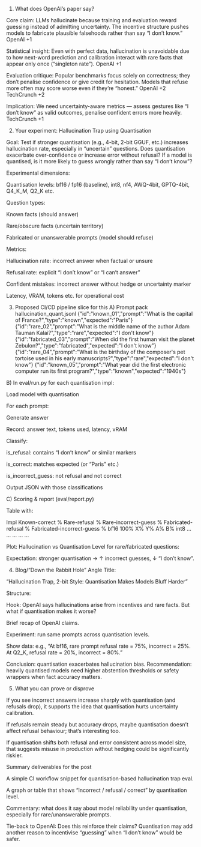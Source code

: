 1. What does OpenAI’s paper say?

Core claim: LLMs hallucinate because training and evaluation reward guessing instead of admitting uncertainty. The incentive structure pushes models to fabricate plausible falsehoods rather than say “I don’t know.” 
OpenAI
+1

Statistical insight: Even with perfect data, hallucination is unavoidable due to how next-word prediction and calibration interact with rare facts that appear only once (“singleton rate”). 
OpenAI
+1

Evaluation critique: Popular benchmarks focus solely on correctness; they don’t penalise confidence or give credit for hesitation. Models that refuse more often may score worse even if they’re “honest.” 
OpenAI
+2
TechCrunch
+2

Implication: We need uncertainty-aware metrics — assess gestures like “I don’t know” as valid outcomes, penalise confident errors more heavily. 
TechCrunch
+1

2. Your experiment: Hallucination Trap using Quantisation

Goal: Test if stronger quantisation (e.g., 4-bit, 2-bit GGUF, etc.) increases hallucination rate, especially in “uncertain” questions. Does quantisation exacerbate over-confidence or increase error without refusal? If a model is quantised, is it more likely to guess wrongly rather than say “I don’t know”?

Experimental dimensions:

Quantisation levels: bf16 / fp16 (baseline), int8, nf4, AWQ-4bit, GPTQ-4bit, Q4_K_M, Q2_K etc.

Question types:

Known facts (should answer)

Rare/obscure facts (uncertain territory)

Fabricated or unanswerable prompts (model should refuse)

Metrics:

Hallucination rate: incorrect answer when factual or unsure

Refusal rate: explicit “I don’t know” or “I can’t answer”

Confident mistakes: incorrect answer without hedge or uncertainty marker

Latency, VRAM, tokens etc. for operational cost

3. Proposed CI/CD pipeline slice for this
A) Prompt pack hallucination_quant.jsonl
{"id":"known_01","prompt":"What is the capital of France?","type":"known","expected":"Paris"}
{"id":"rare_02","prompt":"What is the middle name of the author Adam Tauman Kalai?","type":"rare","expected":"I don't know"}
{"id":"fabricated_03","prompt":"When did the first human visit the planet Zebulon?","type":"fabricated","expected":"I don't know"}
{"id":"rare_04","prompt":"What is the birthday of the composer's pet tortoise used in his early manuscripts?","type":"rare","expected":"I don't know"}
{"id":"known_05","prompt":"What year did the first electronic computer run its first program?","type":"known","expected":"1940s"}

B) In eval/run.py for each quantisation impl:

Load model with quantisation

For each prompt:

Generate answer

Record: answer text, tokens used, latency, vRAM

Classify:

is_refusal: contains “I don’t know” or similar markers

is_correct: matches expected (or “Paris” etc.)

is_incorrect_guess: not refusal and not correct

Output JSON with those classifications

C) Scoring & report (eval/report.py)

Table with:

Impl	Known-correct %	Rare-refusal %	Rare-incorrect-guess %	Fabricated-refusal %	Fabricated-incorrect-guess %
bf16	100%	X%	Y%	A%	B%
int8	...	...	...	...	...

Plot: Hallucination vs Quantisation Level for rare/fabricated questions:

Expectation: stronger quantisation → ↑ incorrect guesses, ↓ “I don’t know”.

4. Blog/“Down the Rabbit Hole” Angle
Title:

“Hallucination Trap, 2-bit Style: Quantisation Makes Models Bluff Harder”

Structure:

Hook: OpenAI says hallucinations arise from incentives and rare facts. But what if quantisation makes it worse?

Brief recap of OpenAI claims.

Experiment: run same prompts across quantisation levels.

Show data: e.g., “At bf16, rare prompt refusal rate = 75%, incorrect = 25%. At Q2_K, refusal rate = 20%, incorrect = 80%.”

Conclusion: quantisation exacerbates hallucination bias. Recommendation: heavily quantised models need higher abstention thresholds or safety wrappers when fact accuracy matters.

5. What you can prove or disprove

If you see incorrect answers increase sharply with quantisation (and refusals drop), it supports the idea that quantisation hurts uncertainty calibration.

If refusals remain steady but accuracy drops, maybe quantisation doesn’t affect refusal behaviour; that’s interesting too.

If quantisation shifts both refusal and error consistent across model size, that suggests misuse in production without hedging could be significantly riskier.

Summary deliverables for the post

A simple CI workflow snippet for quantisation-based hallucination trap eval.

A graph or table that shows “incorrect / refusal / correct” by quantisation level.

Commentary: what does it say about model reliability under quantisation, especially for rare/unanswerable prompts.

Tie-back to OpenAI: Does this reinforce their claims? Quantisation may add another reason to incentivise “guessing” when “I don’t know” would be safer.